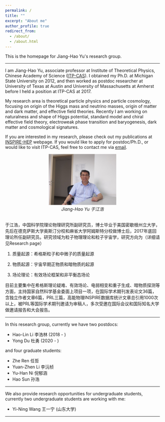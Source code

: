 ```yaml
---
permalink: /
title: ""
excerpt: "About me"
author_profile: true
redirect_from: 
  - /about/
  - /about.html
---
```


This is the homepage for Jiang-Hao Yu's research group.  

-----------------


I am Jiang-Hao Yu, associate professor at Institute of Theoretical Physics, Chinese Academy of Science ([ITP-CAS](http://english.itp.cas.cn)). I obtained my Ph.D. at Michigan State University on 2012, and then worked as postdoc researcher at University of Texas at Austin and University of Massachusetts at Amherst before I held a position at ITP-CAS at 2017. 

My research area is theoretical particle physics and particle cosmology, focusing on origin of the Higgs mass and neutrino masses, origin of matter and dark matter, and effective field theories. Recently I am working on naturalness and shape of Higgs potential, standard model and chiral effective field theory, electroweak phase transition and baryogenesis, dark matter and cosmological signatures.  

If you are interested in my research, please check out my publications at [INSPIRE-HEP](https://inspirehep.net/authors/1066117) webpage. If you would like to apply for postdoc/Ph.D., or would like to visit ITP-CAS, feel free to contact me via [email](mailto:jhyu@itp.ac.cn). 




<p align="center">
<img src="/images/yuoffice.jpg" alt="于江浩" title="Jiang-Hao Yu" width="220"/>
     <br />
    <em>Jiang-Hao Yu 于江浩 </em>
</p>
<br />
于江浩，中国科学院理论物理研究所副研究员，博士毕业于美国密歇根州立大学，先后在德克萨斯大学奥斯汀分校和麻省大学阿姆斯特分校做博士后，2017年底回理论所任副研究员。研究领域为粒子物理理论和粒子宇宙学，研究方向为（详细请见Research page）

1. 质量起源：希格斯粒子和中微子的质量起源

2. 物质起源：宇宙早期正物质和暗物质的起源

3. 场论理论：有效场论框架和非平衡态场论

目前主要集中在希格斯理论疑难、有效场论、电弱相变和重子生成、暗物质探测等方面，主持国家自然科学基金委面上项目一项，在国际学术期刊发表论文36篇，含独立作者文章6篇，PRL三篇，高能物理INSPIRE数据库统计文章总引用1000次以上，被PRL等国际学术期刊邀请为审稿人，多次受邀在国际会议和国际知名大学做邀请报告和大会报告。


<!-- Delete next line if you prefer not to have a feature row.  博士生导师-->


<!-- {% if page.feature_row1 %} 
  {% include feature_row1 %}
{% endif %} -->
<!-- Delete previous lines if you prefer not to have a feature row. -->

-----------------

In this research group, currently we have two postdocs:

* Hao-Lin Li 李浩林 (2018 - )
* Yong Du 杜勇 (2020 - )

and four graduate students:


* Zhe Ren 任哲   
* Yuan-Zhen Li 李沅桢  
* Yu-Han Ni 倪郁涵 
* Hao Sun 孙浩  

-----------------


We also provide research opportunities for undergraduate students, currently two undergraduate students are working with me:

* Yi-Ning Wang 王一宁 (山东大学)  


-----------------